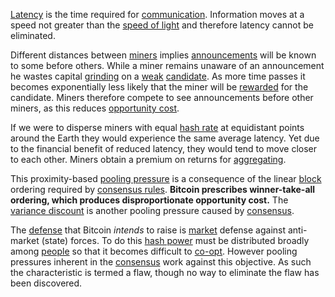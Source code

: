 [Latency](Glossary#latency) is the time required for [communication](Glossary#communication). Information moves at a speed not greater than the [speed of light](https://en.wikipedia.org/wiki/Speed_of_light) and therefore latency cannot be eliminated.

Different distances between [miners](Glossary#miner) implies [announcements](Glossary#announcement) will be known to some before others. While a miner remains unaware of an announcement he wastes capital [grinding](Glossary#grind) on a [weak](Glossary#weak) [candidate](Glossary#candidate). As more time passes it becomes exponentially less likely that the miner will be [rewarded](Glossary#reward) for the candidate. Miners therefore compete to see announcements before other miners, as this reduces [opportunity cost](https://en.wikipedia.org/wiki/Opportunity_cost).

If we were to disperse miners with equal [hash rate](Glossary#hash-rate) at equidistant points around the Earth they would experience the same average latency. Yet due to the financial benefit of reduced latency, they would tend to move closer to each other. Miners obtain a premium on returns for [aggregating](Glossary#aggregation).

This proximity-based [pooling pressure](Pooling-Pressure-Risk) is a consequence of the linear [block](Glossary#block) ordering required by [consensus rules](Glossary#consensus-rules). **Bitcoin prescribes winner-take-all ordering, which produces disproportionate opportunity cost.** The [variance discount](Variance-Discount-Flaw) is another pooling pressure caused by [consensus](Glossary#consensus).

The [defense](Axiom-of-Resistance) that Bitcoin *intends* to raise is [market](Glossary#market) defense against anti-market (state) forces. To do this [hash power](Glossary#hash-power) must be distributed broadly among [people](Glossary#person) so that it becomes difficult to [co-opt](Glossary#co-option). However pooling pressures inherent in the [consensus](Glossary#consensus) work against this objective. As such the characteristic is termed a flaw, though no way to eliminate the flaw has been discovered.

